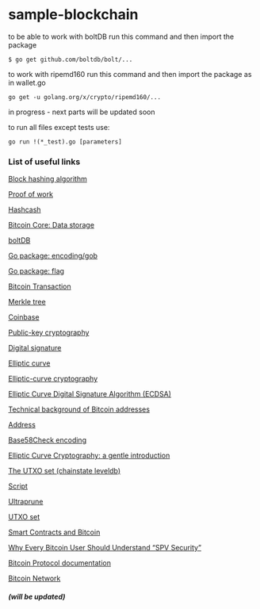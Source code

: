 # sample-blockchain


to be able to work with boltDB run this command and then import the package
```
$ go get github.com/boltdb/bolt/...

```
to work with ripemd160 run this command and then import the package as in wallet.go
```
go get -u golang.org/x/crypto/ripemd160/...
```

in progress - next parts will be updated soon


to run all files except tests use:
```
go run !(*_test).go [parameters]
```

### List of useful links 

[Block hashing algorithm](https://en.bitcoin.it/wiki/Block_hashing_algorithm)

[Proof of work](https://en.bitcoin.it/wiki/Proof_of_work)

[Hashcash](https://en.bitcoin.it/wiki/Hashcash)

[Bitcoin Core: Data storage](https://en.bitcoin.it/wiki/Bitcoin_Core_0.11_(ch_2):_Data_Storage)

[boltDB](https://github.com/boltdb/bolt)

[Go package: encoding/gob](https://golang.org/pkg/encoding/gob/)

[Go package: flag](https://golang.org/pkg/flag/)

[Bitcoin Transaction](https://en.bitcoin.it/wiki/Transaction)

[Merkle tree](https://en.bitcoin.it/wiki/Protocol_documentation#Merkle_Trees)

[Coinbase](https://en.bitcoin.it/wiki/Coinbase)

[Public-key cryptography](https://en.wikipedia.org/wiki/Public-key_cryptography)

[Digital signature](https://en.wikipedia.org/wiki/Digital_signature)

[Elliptic curve](https://en.wikipedia.org/wiki/Elliptic_curve)

[Elliptic-curve cryptography](https://en.wikipedia.org/wiki/Elliptic-curve_cryptography)

[Elliptic Curve Digital Signature Algorithm (ECDSA)](https://en.wikipedia.org/wiki/Elliptic_Curve_Digital_Signature_Algorithm)

[Technical background of Bitcoin addresses](https://en.bitcoin.it/wiki/Technical_background_of_version_1_Bitcoin_addresses)

[Address](https://en.bitcoin.it/wiki/Address)

[Base58Check encoding](https://en.bitcoin.it/wiki/Base58Check_encoding)

[Elliptic Curve Cryptography: a gentle introduction](https://andrea.corbellini.name/2015/05/17/elliptic-curve-cryptography-a-gentle-introduction/)


[The UTXO set (chainstate leveldb)](https://en.bitcoin.it/wiki/Bitcoin_Core_0.11_(ch_2):_Data_Storage#The_UTXO_set_.28chainstate_leveldb.29)

[Script](https://en.bitcoin.it/wiki/Script)

[Ultraprune](https://github.com/sipa/bitcoin/commit/450cbb0944cd20a06ce806e6679a1f4c83c50db2)

[UTXO set](https://statoshi.info/dashboard/db/unspent-transaction-output-set)

[Smart Contracts and Bitcoin](https://medium.com/@maraoz/smart-contracts-and-bitcoin-a5d61011d9b1)

[Why Every Bitcoin User Should Understand “SPV Security”](https://medium.com/@jonaldfyookball/why-every-bitcoin-user-should-understand-spv-security-520d1d45e0b9)

[Bitcoin Protocol documentation](https://en.bitcoin.it/wiki/Protocol_documentation)

[Bitcoin Network](https://en.bitcoin.it/wiki/Network)

##### (will be updated)
